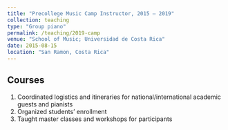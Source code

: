 ```yaml
---
title: "Precollege Music Camp Instructor, 2015 – 2019"
collection: teaching
type: "Group piano"
permalink: /teaching/2019-camp
venue: "School of Music; Universidad de Costa Rica"
date: 2015-08-15
location: "San Ramon, Costa Rica"
---
```


Courses
------
1. Coordinated logistics and itineraries for national/international academic guests and pianists	
2. Organized students’ enrollment
3. Taught master classes and workshops for participants


